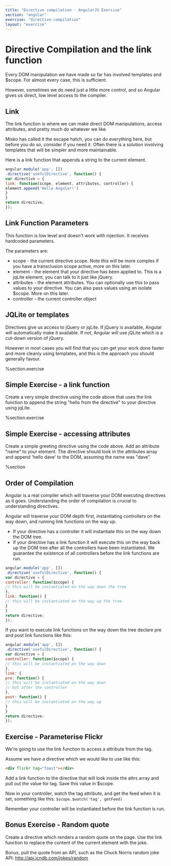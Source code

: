 ```yaml
---
title: "Directive compilation - AngularJS Exercise"
section: "angular"
exercise: "directive-compilation"
layout: "exercise"
---
```


# Directive Compilation and the link function

Every DOM manipulation we have made so far has involved templates and $scope. For almost every case, this is sufficient.

However, sometimes we do need just a little more control, and so Angular gives us direct, low level access to the compiler.

## Link

The link function is where we can make direct DOM manipulations, access attributes, and pretty much do whatever we like.

Misko has called it the escape hatch, you can do everything here, but before you do so, consider if you need it. Often there is a solution involving templates that will be simpler and more maintainable.

Here is a link function that appends a string to the current element.


```js
angular.module('app', [])
.directive('usefulDirective', function() {
var directive = {
link: function(scope, element, attributes, controller) {
element.append('Hello Angular!')
}
}
return directive;
});
```



## Link Function Parameters

This function is low level and doesn't work with injection. It receives hardcoded parameters.

The parameters are:

* scope - the current directive scope. Note this will be more complex if you have a transclusion scope active, more on this later.
* element - the element that your directive has been applied to. This is a jqLite element, you can talk to it just like jQuery.
* attributes - the element attributes. You can optionally use this to pass values to your directive. You can also pass values using an isolate $scope. More on this later.
* controller - the current controller object

## JQLite or templates

Directives give us access to jQuery or jqLite. If jQuery is available, Angular will automatically make it available. If not, Angular will use jQLite which is a cut-down version of jQuery.

However in most cases you will find that you can get your work done faster and more cleanly using templates, and this is the approach you should generally favour.

%section.exercise


## Simple Exercise - a link function

Create a very simple directive using the code above that uses the link function to append the string "hello from the directive" to your directive using jqLite.

%section.exercise


## Simple Exercise - accessing attributes

Create a simple greeting directive using the code above. Add an attribute "name" to your element. The directive should look in the attributes array and append 'hello dave' to the DOM, assuming the name was "dave".

%section


## Order of Compilation

Angular is a real compiler which will traverse your DOM executing directives as it goes. Understanding the order of compilation is crucial to understanding directives.

Angular will traverse your DOM depth first, instantiating controllers on the way down, and running link functions on the way up.

* If your directive has a controller it will instantiate this on the way down the DOM tree.
* If your directive has a link function it will execute this on the way back up the DOM tree after all the controllers have been instantiated. We guarantee the existence of all controllers before the link functions are run.


```js
angular.module('app', [])
.directive('usefulDirective', function() {
var directive = {
controller: function($scope) {
// this will be instantiated on the way down the tree
},
link: function() {
// this will be instantiated on the way up the tree
}
}
return directive;
});
```



If you want to execute link functions on the way down the tree declare pre and post link functions like this:


```js
angular.module('app', [])
.directive('usefulDirective', function() {
var directive = {
controller: function($scope) {
// this will be instantiated on the way down
},
link: {
pre: function() {
// this will be instantiated on the way down
// but after the controller
},
post: function() {
// this will be instantiated on the way up
}
}
return directive;
});
```





<div class="exercise">

## Exercise - Parameterise Flickr

We're going to use the link function to access a attribute from the tag.

Assume we have a directive which we would like to use like this:

```html
<div flickr tag="toast"></div>
```

Add a link function to the directive that will look inside the attrs array and pull out the value for tag. Save this value in $scope.

Now in your controller, watch the tag attribute, and get the feed when it is set, something like this: `$scope.$watch('tag', getFeed)`

Remember your controller will be instantiated before the link function is run.


## Bonus Exercise - Random quote

Create a directive which renders a random quote on the page. Use the link function to replace the content of the current element with the joke.

Bonus, pull the quote from an API, such as the Chuck Norris random joke API: <http://api.icndb.com/jokes/random>

</div>